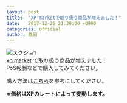 ```yaml
---
layout: post
title:  "XP-marketで取り扱う商品が増えました！"
date:   2017-12-26 21:30:00 +0900
categories: official
author: 依田
---  
```

![スクショ1]({{site.baseurl}}/images/xp_market/20171226-xpmarket.png)  
[xp.market](https://xp.market/) で取り扱う商品が増えました！  
PoS報酬などで購入してみてください。  

購入方法は[こちら]({{site.baseurl}}/official/2017/12/19/xp_market.html)を参考にしてください。  

**※価格はXPのレートによって変動します。**  

